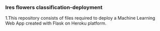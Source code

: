### Ires flowers classification-deployment
1.This repository consists of files required to deploy a Machine Learning Web App created with Flask on Heroku platform.
